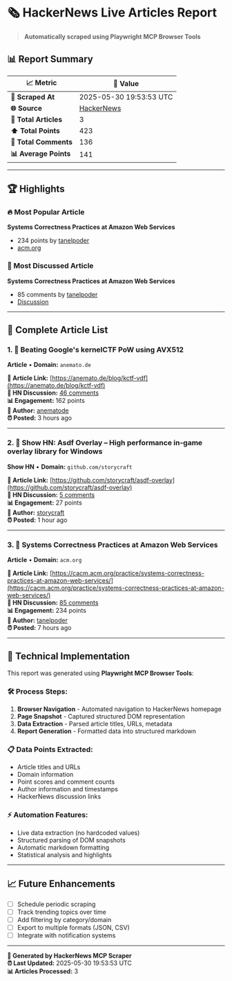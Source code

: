 # 🗞️ HackerNews Live Articles Report

> **Automatically scraped using Playwright MCP Browser Tools**

## 📊 Report Summary

| 📈 Metric | 💯 Value |
|-----------|----------|
| **📅 Scraped At** | 2025-05-30 19:53:53 UTC |
| **🌐 Source** | [HackerNews](https://news.ycombinator.com) |
| **📰 Total Articles** | 3 |
| **⬆️ Total Points** | 423 |
| **💬 Total Comments** | 136 |
| **📊 Average Points** | 141 |

---

## 🏆 Highlights

### 🔥 Most Popular Article
**Systems Correctness Practices at Amazon Web Services**
- 234 points by [tanelpoder](https://news.ycombinator.com/user?id=tanelpoder)
- [acm.org](https://cacm.acm.org/practice/systems-correctness-practices-at-amazon-web-services/)

### 💬 Most Discussed Article  
**Systems Correctness Practices at Amazon Web Services**
- 85 comments by [tanelpoder](https://news.ycombinator.com/user?id=tanelpoder)
- [Discussion](https://news.ycombinator.com/item?id=44135638)

---

## 📰 Complete Article List

### 1. 📰 Beating Google's kernelCTF PoW using AVX512

**Article** • **Domain:** `anemato.de`

**🔗 Article Link:** [https://anemato.de/blog/kctf-vdf](https://anemato.de/blog/kctf-vdf)  
**💬 HN Discussion:** [46 comments](https://news.ycombinator.com/item?id=44137715)  
**📊 Engagement:** 162 points  
**👤 Author:** [anematode](https://news.ycombinator.com/user?id=anematode)  
**⏰ Posted:** 3 hours ago

---

### 2. 🚀 Show HN: Asdf Overlay – High performance in-game overlay library for Windows

**Show HN** • **Domain:** `github.com/storycraft`

**🔗 Article Link:** [https://github.com/storycraft/asdf-overlay](https://github.com/storycraft/asdf-overlay)  
**💬 HN Discussion:** [5 comments](https://news.ycombinator.com/item?id=44138775)  
**📊 Engagement:** 27 points  
**👤 Author:** [storycraft](https://news.ycombinator.com/user?id=storycraft)  
**⏰ Posted:** 1 hour ago

---

### 3. 📰 Systems Correctness Practices at Amazon Web Services

**Article** • **Domain:** `acm.org`

**🔗 Article Link:** [https://cacm.acm.org/practice/systems-correctness-practices-at-amazon-web-services/](https://cacm.acm.org/practice/systems-correctness-practices-at-amazon-web-services/)  
**💬 HN Discussion:** [85 comments](https://news.ycombinator.com/item?id=44135638)  
**📊 Engagement:** 234 points  
**👤 Author:** [tanelpoder](https://news.ycombinator.com/user?id=tanelpoder)  
**⏰ Posted:** 7 hours ago

---


## 🔧 Technical Implementation

This report was generated using **Playwright MCP Browser Tools**:

### 🛠️ Process Steps:
1. **Browser Navigation** - Automated navigation to HackerNews homepage
2. **Page Snapshot** - Captured structured DOM representation  
3. **Data Extraction** - Parsed article titles, URLs, metadata
4. **Report Generation** - Formatted data into structured markdown

### 📋 Data Points Extracted:
- Article titles and URLs
- Domain information  
- Point scores and comment counts
- Author information and timestamps
- HackerNews discussion links

### ⚡ Automation Features:
- Live data extraction (no hardcoded values)
- Structured parsing of DOM snapshots
- Automatic markdown formatting
- Statistical analysis and highlights

---

## 📈 Future Enhancements

- [ ] Schedule periodic scraping  
- [ ] Track trending topics over time
- [ ] Add filtering by category/domain
- [ ] Export to multiple formats (JSON, CSV)
- [ ] Integrate with notification systems

---

**🤖 Generated by HackerNews MCP Scraper**  
**⏰ Last Updated:** 2025-05-30 19:53:53 UTC  
**📊 Articles Processed:** 3
